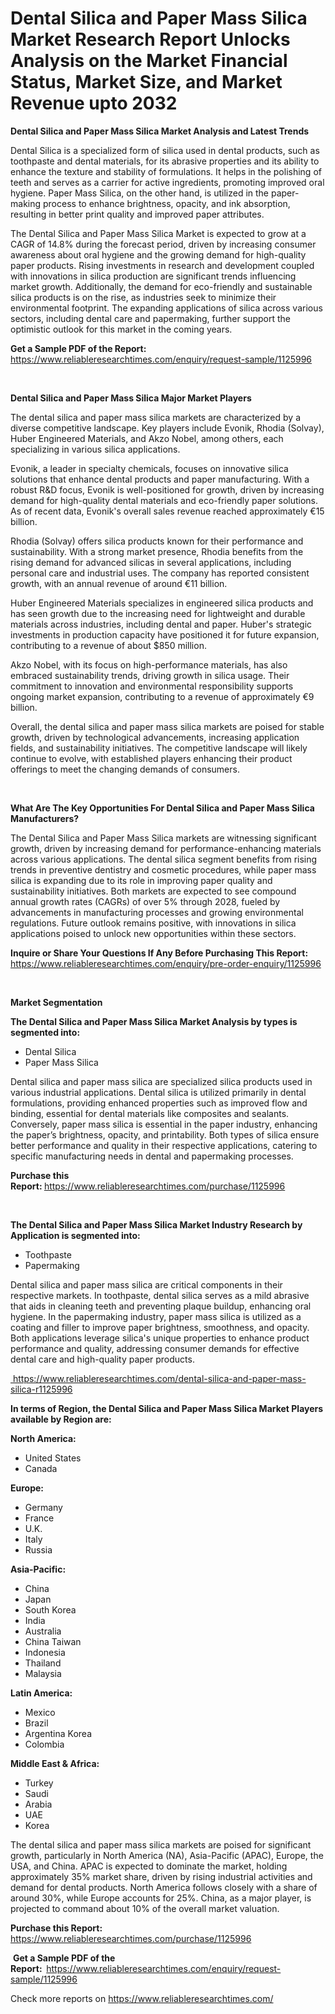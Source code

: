 <p><h1>Dental Silica and Paper Mass Silica Market Research Report Unlocks Analysis on the Market Financial Status, Market Size, and Market Revenue upto 2032</h1></p><p><strong>Dental Silica and Paper Mass Silica Market Analysis and Latest Trends</strong></p>
<p><p>Dental Silica is a specialized form of silica used in dental products, such as toothpaste and dental materials, for its abrasive properties and its ability to enhance the texture and stability of formulations. It helps in the polishing of teeth and serves as a carrier for active ingredients, promoting improved oral hygiene. Paper Mass Silica, on the other hand, is utilized in the paper-making process to enhance brightness, opacity, and ink absorption, resulting in better print quality and improved paper attributes.</p><p>The Dental Silica and Paper Mass Silica Market is expected to grow at a CAGR of 14.8% during the forecast period, driven by increasing consumer awareness about oral hygiene and the growing demand for high-quality paper products. Rising investments in research and development coupled with innovations in silica production are significant trends influencing market growth. Additionally, the demand for eco-friendly and sustainable silica products is on the rise, as industries seek to minimize their environmental footprint. The expanding applications of silica across various sectors, including dental care and papermaking, further support the optimistic outlook for this market in the coming years.</p></p>
<p><strong>Get a Sample PDF of the Report:&nbsp;</strong> <a href="https://www.reliableresearchtimes.com/enquiry/request-sample/1125996?utm_campaign=3281&utm_medium=2&utm_source=Github&utm_content=ia&utm_term=02042025&utm_id=dental-silica-and-paper-mass-silica">https://www.reliableresearchtimes.com/enquiry/request-sample/1125996</a></p>
<p>&nbsp;</p>
<p><strong>Dental Silica and Paper Mass Silica Major Market Players</strong></p>
<p><p>The dental silica and paper mass silica markets are characterized by a diverse competitive landscape. Key players include Evonik, Rhodia (Solvay), Huber Engineered Materials, and Akzo Nobel, among others, each specializing in various silica applications.</p><p>Evonik, a leader in specialty chemicals, focuses on innovative silica solutions that enhance dental products and paper manufacturing. With a robust R&D focus, Evonik is well-positioned for growth, driven by increasing demand for high-quality dental materials and eco-friendly paper solutions. As of recent data, Evonik's overall sales revenue reached approximately €15 billion.</p><p>Rhodia (Solvay) offers silica products known for their performance and sustainability. With a strong market presence, Rhodia benefits from the rising demand for advanced silicas in several applications, including personal care and industrial uses. The company has reported consistent growth, with an annual revenue of around €11 billion.</p><p>Huber Engineered Materials specializes in engineered silica products and has seen growth due to the increasing need for lightweight and durable materials across industries, including dental and paper. Huber's strategic investments in production capacity have positioned it for future expansion, contributing to a revenue of about $850 million.</p><p>Akzo Nobel, with its focus on high-performance materials, has also embraced sustainability trends, driving growth in silica usage. Their commitment to innovation and environmental responsibility supports ongoing market expansion, contributing to a revenue of approximately €9 billion.</p><p>Overall, the dental silica and paper mass silica markets are poised for stable growth, driven by technological advancements, increasing application fields, and sustainability initiatives. The competitive landscape will likely continue to evolve, with established players enhancing their product offerings to meet the changing demands of consumers.</p></p>
<p>&nbsp;</p>
<p><strong>What Are The Key Opportunities For Dental Silica and Paper Mass Silica Manufacturers?</strong></p>
<p><p>The Dental Silica and Paper Mass Silica markets are witnessing significant growth, driven by increasing demand for performance-enhancing materials across various applications. The dental silica segment benefits from rising trends in preventive dentistry and cosmetic procedures, while paper mass silica is expanding due to its role in improving paper quality and sustainability initiatives. Both markets are expected to see compound annual growth rates (CAGRs) of over 5% through 2028, fueled by advancements in manufacturing processes and growing environmental regulations. Future outlook remains positive, with innovations in silica applications poised to unlock new opportunities within these sectors.</p></p>
<p><strong>Inquire or Share Your Questions If Any Before Purchasing This Report:</strong> <a href="https://www.reliableresearchtimes.com/enquiry/pre-order-enquiry/1125996?utm_campaign=3281&utm_medium=2&utm_source=Github&utm_content=ia&utm_term=02042025&utm_id=dental-silica-and-paper-mass-silica">https://www.reliableresearchtimes.com/enquiry/pre-order-enquiry/1125996</a></p>
<p>&nbsp;</p>
<p><strong>Market Segmentation</strong></p>
<p><strong>The Dental Silica and Paper Mass Silica Market Analysis by types is segmented into:</strong></p>
<p><ul><li>Dental Silica</li><li>Paper Mass Silica</li></ul></p>
<p><p>Dental silica and paper mass silica are specialized silica products used in various industrial applications. Dental silica is utilized primarily in dental formulations, providing enhanced properties such as improved flow and binding, essential for dental materials like composites and sealants. Conversely, paper mass silica is essential in the paper industry, enhancing the paper’s brightness, opacity, and printability. Both types of silica ensure better performance and quality in their respective applications, catering to specific manufacturing needs in dental and papermaking processes.</p></p>
<p><strong>Purchase this Report:&nbsp;</strong><a href="https://www.reliableresearchtimes.com/purchase/1125996?utm_campaign=3281&utm_medium=2&utm_source=Github&utm_content=ia&utm_term=02042025&utm_id=dental-silica-and-paper-mass-silica">https://www.reliableresearchtimes.com/purchase/1125996</a></p>
<p>&nbsp;</p>
<p><strong>The Dental Silica and Paper Mass Silica Market Industry Research by Application is segmented into:</strong></p>
<p><ul><li>Toothpaste</li><li>Papermaking</li></ul></p>
<p><p>Dental silica and paper mass silica are critical components in their respective markets. In toothpaste, dental silica serves as a mild abrasive that aids in cleaning teeth and preventing plaque buildup, enhancing oral hygiene. In the papermaking industry, paper mass silica is utilized as a coating and filler to improve paper brightness, smoothness, and opacity. Both applications leverage silica's unique properties to enhance product performance and quality, addressing consumer demands for effective dental care and high-quality paper products.</p></p>
<p><a href="https://www.reliableresearchtimes.com/dental-silica-and-paper-mass-silica-r1125996?utm_campaign=3281&utm_medium=2&utm_source=Github&utm_content=ia&utm_term=02042025&utm_id=dental-silica-and-paper-mass-silica">&nbsp;https://www.reliableresearchtimes.com/dental-silica-and-paper-mass-silica-r1125996</a></p>
<p><strong>In terms of Region, the Dental Silica and Paper Mass Silica Market Players available by Region are:</strong></p>
<p>
    <p> <strong> North America: </strong>
        <ul>
            <li>United States</li>
            <li>Canada</li>
        </ul>
        </p> 
    <p> <strong> Europe: </strong>
        <ul>
            <li>Germany</li>
            <li>France</li>
            <li>U.K.</li>
            <li>Italy</li>
            <li>Russia</li>
        </ul>
        </p> 
    <p> <strong> Asia-Pacific: </strong>
        <ul>
            <li>China</li>
            <li>Japan</li>
            <li>South Korea</li>
            <li>India</li>
            <li>Australia</li>
            <li>China Taiwan</li>
            <li>Indonesia</li>
            <li>Thailand</li>
            <li>Malaysia</li>
        </ul>
        </p> 
    <p> <strong> Latin America: </strong>
        <ul>
            <li>Mexico</li>
            <li>Brazil</li>
            <li>Argentina Korea</li>
            <li>Colombia</li>
        </ul>
        </p> 
    <p> <strong> Middle East & Africa: </strong>
        <ul>
            <li>Turkey</li>
            <li>Saudi</li>
            <li>Arabia</li>
            <li>UAE</li>
            <li>Korea</li>
        </ul>
    </p>
    </p>
<p><p>The dental silica and paper mass silica markets are poised for significant growth, particularly in North America (NA), Asia-Pacific (APAC), Europe, the USA, and China. APAC is expected to dominate the market, holding approximately 35% market share, driven by rising industrial activities and demand for dental products. North America follows closely with a share of around 30%, while Europe accounts for 25%. China, as a major player, is projected to command about 10% of the overall market valuation.</p></p>
<p><strong>Purchase this Report: </strong><a href="https://www.reliableresearchtimes.com/purchase/1125996?utm_campaign=3281&utm_medium=2&utm_source=Github&utm_content=ia&utm_term=02042025&utm_id=dental-silica-and-paper-mass-silica">https://www.reliableresearchtimes.com/purchase/1125996</a></p>
<p>&nbsp;<strong>Get a Sample PDF of the Report:&nbsp;&nbsp;</strong><a href="https://www.reliableresearchtimes.com/enquiry/request-sample/1125996?utm_campaign=3281&utm_medium=2&utm_source=Github&utm_content=ia&utm_term=02042025&utm_id=dental-silica-and-paper-mass-silica">https://www.reliableresearchtimes.com/enquiry/request-sample/1125996</a></p>
<p><strong></strong></p>
<p>Check more reports on <a href="https://www.reliableresearchtimes.com/?utm_campaign=3281&utm_medium=2&utm_source=Github&utm_content=ia&utm_term=02042025&utm_id=dental-silica-and-paper-mass-silica">https://www.reliableresearchtimes.com/</a></p>